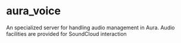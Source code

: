 # aura_voice
An specialized server for handling audio management in Aura. Audio facilities are provided for SoundCloud interaction
